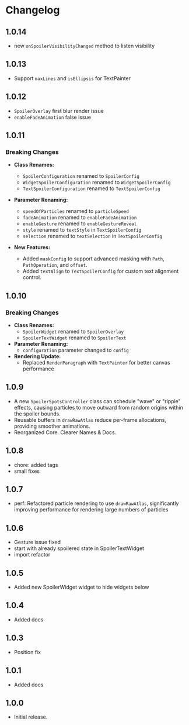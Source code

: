 # Changelog

## 1.0.14

* new `onSpoilerVisibilityChanged` method to listen visibility

## 1.0.13

* Support `maxLines` and `isEllipsis` for TextPainter

## 1.0.12

* `SpoilerOverlay` first blur render issue
* `enableFadeAnimation` false issue

## 1.0.11

### **Breaking Changes**

* **Class Renames:**
  * `SpoilerConfiguration` renamed to `SpoilerConfig`
  * `WidgetSpoilerConfiguration` renamed to `WidgetSpoilerConfig`
  * `TextSpoilerConfiguration` renamed to `TextSpoilerConfig`

* **Parameter Renaming:**
  * `speedOfParticles` renamed to `particleSpeed`
  * `fadeAnimation` renamed to `enableFadeAnimation`
  * `enableGesture` renamed to `enableGestureReveal`
  * `style` renamed to `textStyle` in `TextSpoilerConfig`
  * `selection` renamed to `textSelection` in `TextSpoilerConfig`

* **New Features:**
  * Added `maskConfig` to support advanced masking with `Path`, `PathOperation`, and `offset`.
  * Added `textAlign` to `TextSpoilerConfig` for custom text alignment control.

## 1.0.10

### **Breaking Changes**

* **Class Renames:**
  * `SpoilerWidget` renamed to `SpoilerOverlay`
  * `SpoilerTextWidget` renamed to `SpoilerText`
* **Parameter Renaming:**
  * `configuration` parameter changed to `config`
* **Rendering Update:**
  * Replaced `RenderParagraph` with `TextPainter` for better canvas performance

## 1.0.9

* A new `SpoilerSpotsController` class can schedule "wave" or "ripple" effects, causing particles to move outward from random origins within the spoiler bounds.
* Reusable buffers in `drawRawAtlas` reduce per-frame allocations, providing smoother animations.
* Reorganized Core. Clearer Names & Docs.

## 1.0.8

* chore: added tags
* small fixes

## 1.0.7

* perf: Refactored particle rendering to use `drawRawAtlas`, significantly improving performance for rendering large numbers of particles

## 1.0.6

* Gesture issue fixed
* start with already spoilered state in SpoilerTextWidget
* import refactor

## 1.0.5

* Added new SpoilerWidget widget to hide widgets below

## 1.0.4

* Added docs

## 1.0.3

* Position fix

## 1.0.1

* Added docs

## 1.0.0

* Initial release.
